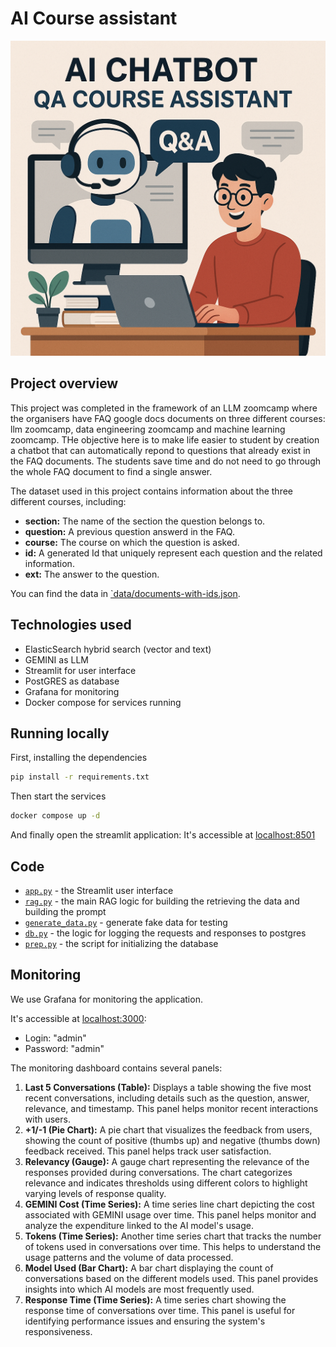 # AI Course assistant

<p align="center">
  <img src="images/banner.png">
</p>

## Project overview
This project was completed in the framework of an LLM zoomcamp where the organisers have FAQ google docs documents on three different courses: llm zoomcamp, data engineering zoomcamp and machine learning zoomcamp. THe objective here is to make life easier to student by creation a chatbot that can automatically repond to questions that already exist in the FAQ documents. The students save time and do not need to go through the whole FAQ document to find a single answer.


The dataset used in this project contains information about the three different courses, including:

- **section:** The name of the section the question belongs to.
- **question:** A previous question answerd in the FAQ.
- **course:** The course on which the question is asked.
- **id:** A generated Id that uniquely represent each question and the related information.
- **ext:** The answer to the question.


You can find the data in [`data/documents-with-ids.json](data/documents-with-ids.json).

## Technologies used
* ElasticSearch hybrid search (vector and text) 
* GEMINI as LLM
* Streamlit for user interface
* PostGRES as database
* Grafana for monitoring
* Docker compose for services running


## Running locally 

First, installing the dependencies 

```bash
pip install -r requirements.txt
```
Then start the services

```bash
docker compose up -d
```
And finally open the streamlit application:
It's accessible at [localhost:8501](http://localhost:8501)


## Code

- [`app.py`](app.py) - the Streamlit user interface
- [`rag.py`](rag.py) - the main RAG logic for building the retrieving the data and building the prompt
- [`generate_data.py`](generate_data.py) - generate fake data for testing
- [`db.py`](db.py) - the logic for logging the requests and responses to postgres
- [`prep.py`](prep.py) - the script for initializing the database

## Monitoring

We use Grafana for monitoring the application. 

It's accessible at [localhost:3000](http://localhost:3000):

- Login: "admin"
- Password: "admin"

The monitoring dashboard contains several panels:

1. **Last 5 Conversations (Table):** Displays a table showing the five most recent conversations, including details such as the question, answer, relevance, and timestamp. This panel helps monitor recent interactions with users.
2. **+1/-1 (Pie Chart):** A pie chart that visualizes the feedback from users, showing the count of positive (thumbs up) and negative (thumbs down) feedback received. This panel helps track user satisfaction.
3. **Relevancy (Gauge):** A gauge chart representing the relevance of the responses provided during conversations. The chart categorizes relevance and indicates thresholds using different colors to highlight varying levels of response quality.
4. **GEMINI Cost (Time Series):** A time series line chart depicting the cost associated with GEMINI usage over time. This panel helps monitor and analyze the expenditure linked to the AI model's usage.
5. **Tokens (Time Series):** Another time series chart that tracks the number of tokens used in conversations over time. This helps to understand the usage patterns and the volume of data processed.
6. **Model Used (Bar Chart):** A bar chart displaying the count of conversations based on the different models used. This panel provides insights into which AI models are most frequently used.
7. **Response Time (Time Series):** A time series chart showing the response time of conversations over time. This panel is useful for identifying performance issues and ensuring the system's responsiveness.